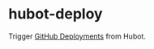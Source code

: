 # hubot-deploy

Trigger [GitHub Deployments](http://developer.github.com/v3/repos/deployments/) from Hubot.
